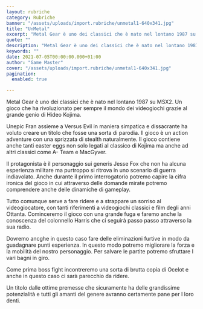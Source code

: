 ```yaml
---
layout: rubriche
category: Rubriche
banner: "/assets/uploads/import.rubriche/unmetal1-640x341.jpg"
title: "UnMetal"
excerpt: "Metal Gear è uno dei classici che è nato nel lontano 1987 su MSX2. Un gioco che ha rivoluzionato per sempre il mondo dei videogiochi grazie al grande genio di Hideo Kojima. Unepic Fran assieme a Versus Evil in maniera simpatica e dissacrante ha voluto creare un titolo che fosse una sorta di parodia. Il [&hellip"
quote: ""
description: "Metal Gear è uno dei classici che è nato nel lontano 1987 su MSX2. Un gioco che ha rivoluzionato per sempre il mondo dei videogiochi grazie al grande genio di Hideo Kojima. Unepic Fran assieme a Versus Evil in maniera simpatica e dissacrante ha voluto creare un titolo che fosse una sorta di parodia. Il [&hellip"
keywords: ""
date: 2021-07-05T00:00:00.000+01:00
author: "Game Master"
cover: "/assets/uploads/import.rubriche/unmetal1-640x341.jpg"
pagination:
  enabled: true

---
```


Metal Gear è uno dei classici che è nato nel lontano 1987 su MSX2\. Un gioco che ha rivoluzionato per sempre il mondo dei videogiochi grazie al grande genio di Hideo Kojima.

Unepic Fran assieme a Versus Evil in maniera simpatica e dissacrante ha voluto creare un titolo che fosse una sorta di parodia. Il gioco è un action adventure con una sprizzata di stealth naturalmente. Il gioco contiene anche tanti easter eggs non solo legati al classico di Kojima ma anche ad altri classici come A- Team e MacGyver.

Il protagonista è il personaggio sui generis Jesse Fox che non ha alcuna esperienza militare ma purtroppo si ritrova in uno scenario di guerra indiavolato. Anche durante il primo interrogatorio potremo capire la cifra ironica del gioco in cui attraverso delle domande mirate potremo comprendere anche delle dinamiche di gameplay.

Tutto comunque serve a fare ridere e a strappare un sorriso al videogiocatore, con tanti riferimenti a videogiochi classici e film degli anni Ottanta. Cominceremo il gioco con una grande fuga e faremo anche la conoscenza del colonnello Harris che ci seguirà passo passo attraverso la sua radio.

Dovremo ancghe in questo caso fare delle eliminazioni furtive in modo da guadagnare punti esperienza. In questo modo potremo migliorare la forza e la mobilità del nostro personaggio. Per salvare le partite potremo sfruttare I vari bagni in giro.

Come prima boss fight incontreremo una sorta di brutta copia di Ocelot e anche in questo caso ci sarà parecchio da ridere.

Un titolo dalle ottime premesse che sicuramente ha delle grandissime potenzialità e tutti gli amanti del genere avranno certamente pane per I loro denti.